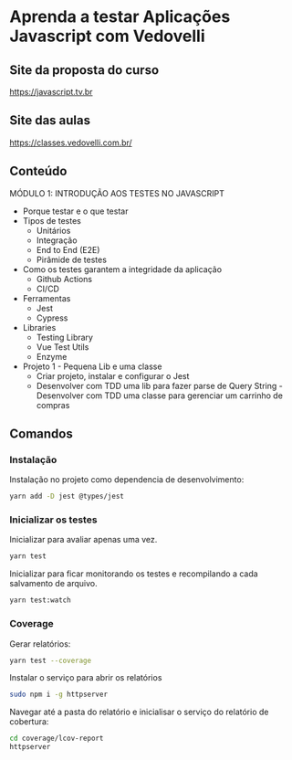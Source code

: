 # Aprenda a testar Aplicações Javascript com Vedovelli

## Site da proposta do curso

https://javascript.tv.br

## Site das aulas

https://classes.vedovelli.com.br/

## Conteúdo

MÓDULO 1: INTRODUÇÃO AOS TESTES NO JAVASCRIPT

- Porque testar e o que testar
- Tipos de testes
  - Unitários
  - Integração
  - End to End (E2E)
  - Pirâmide de testes
- Como os testes garantem a integridade da aplicação
  - Github Actions
  - CI/CD
- Ferramentas
  - Jest
  - Cypress
- Libraries
  - Testing Library
  - Vue Test Utils
  - Enzyme
- Projeto 1 - Pequena Lib e uma classe
  - Criar projeto, instalar e configurar o Jest
  - Desenvolver com TDD uma lib para fazer parse de Query String
    -Desenvolver com TDD uma classe para gerenciar um carrinho de compras

## Comandos

### Instalação

Instalação no projeto como dependencia de desenvolvimento:

```sh
yarn add -D jest @types/jest
```

### Inicializar os testes

Inicializar para avaliar apenas uma vez.

```sh
yarn test
```

Inicializar para ficar monitorando os testes e recompilando a cada salvamento de arquivo.

```sh
yarn test:watch
```

### Coverage

Gerar relatórios:

```sh
yarn test --coverage
```

Instalar o serviço para abrir os relatórios

```sh
sudo npm i -g httpserver
```

Navegar até a pasta do relatório e inicialisar o serviço do relatório de cobertura:

```sh
cd coverage/lcov-report
httpserver
```
